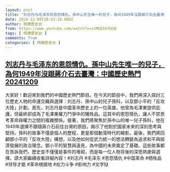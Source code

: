 ```yaml
---
layout: post
title: "刘志丹与毛泽东的恩怨情仇。孫中山先生唯一的兒子，為何1949年沒跟蔣介石去臺灣：中國歷史熱門20241209"
date: 2024-12-09T20:43:28.000Z
author: 明鏡歷史台
from: https://www.youtube.com/watch?v=stMGE5h7UGQ
tags: [ 明鏡歷史台 ]
comments: True
categories: [ 明鏡歷史台 ]
---
```

<!--1733777008000-->
[刘志丹与毛泽东的恩怨情仇。孫中山先生唯一的兒子，為何1949年沒跟蔣介石去臺灣：中國歷史熱門20241209](https://www.youtube.com/watch?v=stMGE5h7UGQ)
------

<div>
大家好！歡迎來到我們的中國歷史熱門節目。在今天的節目中，我們將深入探討三位歷史人物的命運交織與選擇：刘志丹、孫中山的兒子孫科，以及鄧小平的「反攻大陸」計劃。首先，刘志丹是中國革命歷史上的一位英雄，他曾為毛澤東提供庇護，但最終卻成為了毛澤東權力鬥爭中的犧牲品。這其中的恩怨情仇，讓人不禁思考革命與權力之間的複雜關係。接著，我們將聚焦於孫中山的唯一兒子孫科，他在1949年選擇不跟隨蔣介石前往台灣的原因，揭示了他對於國家未來的深刻思考與堅持。孫科的故事不僅是個人的歷程，更是那個動蕩時代的縮影。最後，我們將回顧鄧小平的「反攻大陸」構想，以及他如何從武力統一的想法轉變為追求和平與經濟發展的政治理念。鄧小平的智慧與遠見，為中國的未來奠定了基礎。這些故事都在告訴我們，歷史並不僅僅是事件的堆砌，而是每一位人物背後的深思熟慮與選擇。請大家繼續收看詳細內容！#刘志丹 #毛泽东 #恩怨情仇 #中国革命 #牺牲品 #领导才能 #革命根据地 #权力斗争 #影响力 #文字狱
</div>
